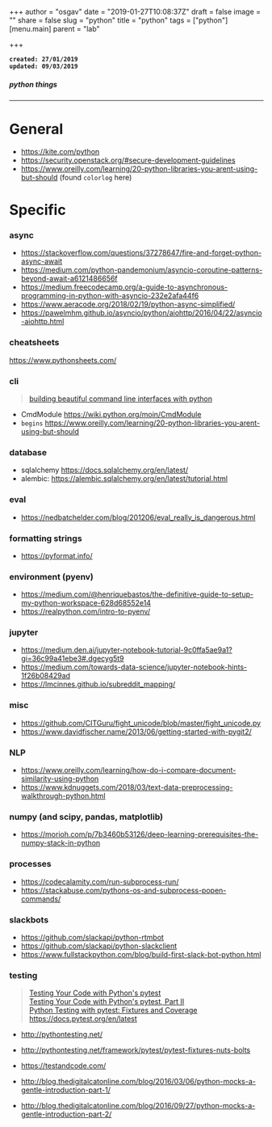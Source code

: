 
+++
author = "osgav"
date = "2019-01-27T10:08:37Z"
draft = false
image = ""
share = false
slug = "python"
title = "python"
tags = ["python"]
[menu.main]
parent = "lab"

+++

**`created: 27/01/2019`**<br />
**`updated: 09/03/2019`**

##### python things

---

# General

- https://kite.com/python
- https://security.openstack.org/#secure-development-guidelines
- https://www.oreilly.com/learning/20-python-libraries-you-arent-using-but-should (found `colorlog` here)


# Specific

### async

- https://stackoverflow.com/questions/37278647/fire-and-forget-python-async-await
- https://medium.com/python-pandemonium/asyncio-coroutine-patterns-beyond-await-a6121486656f
- https://medium.freecodecamp.org/a-guide-to-asynchronous-programming-in-python-with-asyncio-232e2afa44f6
- https://www.aeracode.org/2018/02/19/python-async-simplified/
- https://pawelmhm.github.io/asyncio/python/aiohttp/2016/04/22/asyncio-aiohttp.html

### cheatsheets

https://www.pythonsheets.com/


### cli

> [building beautiful command line interfaces with python](https://codeburst.io/building-beautiful-command-line-interfaces-with-python-26c7e1bb54df)

- CmdModule https://wiki.python.org/moin/CmdModule
- `begins` https://www.oreilly.com/learning/20-python-libraries-you-arent-using-but-should

### database

- sqlalchemy https://docs.sqlalchemy.org/en/latest/
- alembic: https://alembic.sqlalchemy.org/en/latest/tutorial.html

### eval

- https://nedbatchelder.com/blog/201206/eval_really_is_dangerous.html

### formatting strings

- https://pyformat.info/

### environment (pyenv)

- https://medium.com/@henriquebastos/the-definitive-guide-to-setup-my-python-workspace-628d68552e14
- https://realpython.com/intro-to-pyenv/


### jupyter

- https://medium.den.ai/jupyter-notebook-tutorial-9c0ffa5ae9a1?gi=36c99a41ebe3#.dgecyg5t9
- https://medium.com/towards-data-science/jupyter-notebook-hints-1f26b08429ad
- https://lmcinnes.github.io/subreddit_mapping/


### misc

- https://github.com/CITGuru/fight_unicode/blob/master/fight_unicode.py
- https://www.davidfischer.name/2013/06/getting-started-with-pygit2/

### NLP

- https://www.oreilly.com/learning/how-do-i-compare-document-similarity-using-python
- https://www.kdnuggets.com/2018/03/text-data-preprocessing-walkthrough-python.html

### numpy (and scipy, pandas, matplotlib)

- https://morioh.com/p/7b3460b53126/deep-learning-prerequisites-the-numpy-stack-in-python

### processes

- https://codecalamity.com/run-subprocess-run/
- https://stackabuse.com/pythons-os-and-subprocess-popen-commands/

### slackbots

- https://github.com/slackapi/python-rtmbot
- https://github.com/slackapi/python-slackclient
- https://www.fullstackpython.com/blog/build-first-slack-bot-python.html


### testing

> [Testing Your Code with Python's pytest](https://www.linuxjournal.com/content/testing-your-code-pythons-pytest)<br />
> [Testing Your Code with Python's pytest, Part II](https://www.linuxjournal.com/content/testing-your-code-pythons-pytest-part-ii)<br />
> [Python Testing with pytest: Fixtures and Coverage](https://www.linuxjournal.com/content/python-testing-pytest-fixtures-and-coverage)<br />
> https://docs.pytest.org/en/latest<br />


- http://pythontesting.net/
- http://pythontesting.net/framework/pytest/pytest-fixtures-nuts-bolts
- https://testandcode.com/

- http://blog.thedigitalcatonline.com/blog/2016/03/06/python-mocks-a-gentle-introduction-part-1/
- http://blog.thedigitalcatonline.com/blog/2016/09/27/python-mocks-a-gentle-introduction-part-2/

